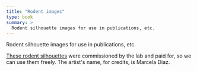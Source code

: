 ```yaml
---
title: "Rodent images"
type: book
summary: >
  Rodent silhouette images for use in publications, etc.
---
```


Rodent silhouette images for use in publications, etc.

[These rodent silhouettes](https://github.com/weecology/rodent-silhouettes) were commissioned by the lab and paid for, so we can use them freely. The artist's name, for credits, is Marcela Diaz. 